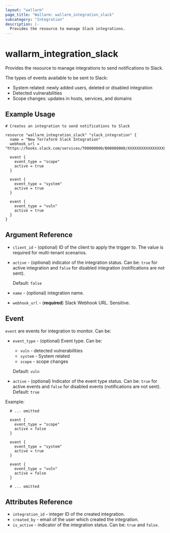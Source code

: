 ```yaml
---
layout: "wallarm"
page_title: "Wallarm: wallarm_integration_slack"
subcategory: "Integration"
description: |-
  Provides the resource to manage Slack integrations.
---
```


# wallarm_integration_slack

Provides the resource to manage integrations to send notifications to Slack.

The types of events available to be sent to Slack:
- System related: newly added users, deleted or disabled integration
- Detected vulnerabilities
- Scope changes: updates in hosts, services, and domains

## Example Usage

```hcl
# Creates an integration to send notifications to Slack

resource "wallarm_integration_slack" "slack_integration" {
  name = "New Terraform Slack Integration"
  webhook_url = "https://hooks.slack.com/services/T00000000/B00000000/XXXXXXXXXXXXXXXXXXXXXXXX"

  event {
    event_type = "scope"
    active = true
  }

  event {
    event_type = "system"
    active = true
  }
  
  event {
    event_type = "vuln"
    active = true
  }
}
```


## Argument Reference

* `client_id` - (optional) ID of the client to apply the trigger to. The value is required for multi-tenant scenarios.
* `active` - (optional) indicator of the integration status. Can be: `true` for active integration and `false` for disabled integration (notifications are not sent).

  Default: `false`
* `name` - (optional) integration name.
* `webhook_url` - (**required**) Slack Webhook URL. Sensitive.

## Event

`event` are events for integration to monitor. Can be:

* `event_type` - (optional) Event type. Can be:
  - `vuln` - detected vulnerabilities
  - `system` - System related
  - `scope` - scope changes

  Default: `vuln`
* `active` - (optional) Indicator of the event type status. Can be: `true` for active events and `false` for disabled events (notifications are not sent). 
Default: `true`


Example:

```hcl
  # ... omitted

  event {
    event_type = "scope"
    active = false
  }

  event {
    event_type = "system"
    active = true
  }
  
  event {
    event_type = "vuln"
    active = false
  }

  # ... omitted
```

## Attributes Reference

* `integration_id` - integer ID of the created integration.
* `created_by` - email of the user which created the integration.
* `is_active` - indicator of the integration status. Can be: `true` and `false`.

